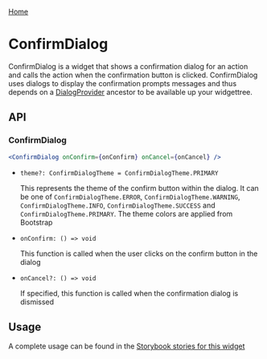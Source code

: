 [Home](../README.md)

# ConfirmDialog

ConfirmDialog is a widget that shows a confirmation dialog for an action and calls the action when
the confirmation button is clicked. ConfirmDialog uses dialogs to display the confirmation prompts
messages and thus depends on a [DialogProvider](dialog-provider.md) ancestor to be available up your
widgettree.

## API

### ConfirmDialog

```jsx
<ConfirmDialog onConfirm={onConfirm} onCancel={onCancel} />
```

-   `theme?: ConfirmDialogTheme = ConfirmDialogTheme.PRIMARY`

    This represents the theme of the confirm button within the dialog. It can be one of
    `ConfirmDialogTheme.ERROR`, `ConfirmDialogTheme.WARNING`, `ConfirmDialogTheme.INFO`,
    `ConfirmDialogTheme.SUCCESS` and `ConfirmDialogTheme.PRIMARY`. The theme colors are applied
    from Bootstrap

-   `onConfirm: () => void`

    This function is called when the user clicks on the confirm button in the dialog

-   `onCancel?: () => void`

    If specified, this function is called when the confirmation dialog is dismissed

## Usage

A complete usage can be found in the [Storybook stories for this widget](../src/misc/confirm-dialog/index.stories.tsx)
